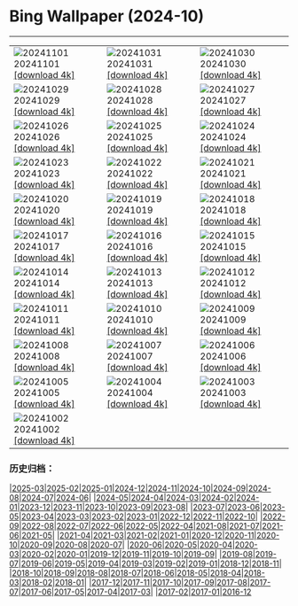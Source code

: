 # Bing Wallpaper (2024-10)
**************

<table><tr><td><img class="wallpaper" src="https://www.bing.com/th?id=OHR.LencoisMaranhao_JA-JP9337793324_1920x1080.jpg" alt="20241101"> 20241101 <a class="wallpaper_link" href="https://www.bing.com/th?id=OHR.LencoisMaranhao_JA-JP9337793324_UHD.jpg">[download 4k]</a></td><td><img class="wallpaper" src="https://www.bing.com/th?id=OHR.Halloween2024_JA-JP6692896772_1920x1080.jpg" alt="20241031"> 20241031 <a class="wallpaper_link" href="https://www.bing.com/th?id=OHR.Halloween2024_JA-JP6692896772_UHD.jpg">[download 4k]</a></td><td><img class="wallpaper" src="https://www.bing.com/th?id=OHR.HauntedEdinburgh_JA-JP6454143527_1920x1080.jpg" alt="20241030"> 20241030 <a class="wallpaper_link" href="https://www.bing.com/th?id=OHR.HauntedEdinburgh_JA-JP6454143527_UHD.jpg">[download 4k]</a></td></tr><tr><td><img class="wallpaper" src="https://www.bing.com/th?id=OHR.GreatOwl_JA-JP6299309375_1920x1080.jpg" alt="20241029"> 20241029 <a class="wallpaper_link" href="https://www.bing.com/th?id=OHR.GreatOwl_JA-JP6299309375_UHD.jpg">[download 4k]</a></td><td><img class="wallpaper" src="https://www.bing.com/th?id=OHR.PumpkinMist_JA-JP6129439723_1920x1080.jpg" alt="20241028"> 20241028 <a class="wallpaper_link" href="https://www.bing.com/th?id=OHR.PumpkinMist_JA-JP6129439723_UHD.jpg">[download 4k]</a></td><td><img class="wallpaper" src="https://www.bing.com/th?id=OHR.PolarBearHug_JA-JP5883977862_1920x1080.jpg" alt="20241027"> 20241027 <a class="wallpaper_link" href="https://www.bing.com/th?id=OHR.PolarBearHug_JA-JP5883977862_UHD.jpg">[download 4k]</a></td></tr><tr><td><img class="wallpaper" src="https://www.bing.com/th?id=OHR.GhostForest_JA-JP5609597853_1920x1080.jpg" alt="20241026"> 20241026 <a class="wallpaper_link" href="https://www.bing.com/th?id=OHR.GhostForest_JA-JP5609597853_UHD.jpg">[download 4k]</a></td><td><img class="wallpaper" src="https://www.bing.com/th?id=OHR.MontBlancMassif_JA-JP5454742573_1920x1080.jpg" alt="20241025"> 20241025 <a class="wallpaper_link" href="https://www.bing.com/th?id=OHR.MontBlancMassif_JA-JP5454742573_UHD.jpg">[download 4k]</a></td><td><img class="wallpaper" src="https://www.bing.com/th?id=OHR.BodieCalifornia_JA-JP5239125800_1920x1080.jpg" alt="20241024"> 20241024 <a class="wallpaper_link" href="https://www.bing.com/th?id=OHR.BodieCalifornia_JA-JP5239125800_UHD.jpg">[download 4k]</a></td></tr><tr><td><img class="wallpaper" src="https://www.bing.com/th?id=OHR.HottaiFalls2024_JA-JP5036595123_1920x1080.jpg" alt="20241023"> 20241023 <a class="wallpaper_link" href="https://www.bing.com/th?id=OHR.HottaiFalls2024_JA-JP5036595123_UHD.jpg">[download 4k]</a></td><td><img class="wallpaper" src="https://www.bing.com/th?id=OHR.HeianJingu2024_JA-JP4866409141_1920x1080.jpg" alt="20241022"> 20241022 <a class="wallpaper_link" href="https://www.bing.com/th?id=OHR.HeianJingu2024_JA-JP4866409141_UHD.jpg">[download 4k]</a></td><td><img class="wallpaper" src="https://www.bing.com/th?id=OHR.AutumnCypress_JA-JP4647054612_1920x1080.jpg" alt="20241021"> 20241021 <a class="wallpaper_link" href="https://www.bing.com/th?id=OHR.AutumnCypress_JA-JP4647054612_UHD.jpg">[download 4k]</a></td></tr><tr><td><img class="wallpaper" src="https://www.bing.com/th?id=OHR.SmilingSloth_JA-JP4479144213_1920x1080.jpg" alt="20241020"> 20241020 <a class="wallpaper_link" href="https://www.bing.com/th?id=OHR.SmilingSloth_JA-JP4479144213_UHD.jpg">[download 4k]</a></td><td><img class="wallpaper" src="https://www.bing.com/th?id=OHR.DenderaTemple_JA-JP4353072440_1920x1080.jpg" alt="20241019"> 20241019 <a class="wallpaper_link" href="https://www.bing.com/th?id=OHR.DenderaTemple_JA-JP4353072440_UHD.jpg">[download 4k]</a></td><td><img class="wallpaper" src="https://www.bing.com/th?id=OHR.CentralParkAutumn_JA-JP4069662350_1920x1080.jpg" alt="20241018"> 20241018 <a class="wallpaper_link" href="https://www.bing.com/th?id=OHR.CentralParkAutumn_JA-JP4069662350_UHD.jpg">[download 4k]</a></td></tr><tr><td><img class="wallpaper" src="https://www.bing.com/th?id=OHR.CoyoteGulch_JA-JP8998470067_1920x1080.jpg" alt="20241017"> 20241017 <a class="wallpaper_link" href="https://www.bing.com/th?id=OHR.CoyoteGulch_JA-JP8998470067_UHD.jpg">[download 4k]</a></td><td><img class="wallpaper" src="https://www.bing.com/th?id=OHR.MaraMigration_JA-JP8727709922_1920x1080.jpg" alt="20241016"> 20241016 <a class="wallpaper_link" href="https://www.bing.com/th?id=OHR.MaraMigration_JA-JP8727709922_UHD.jpg">[download 4k]</a></td><td><img class="wallpaper" src="https://www.bing.com/th?id=OHR.FossilsDorset_JA-JP8513856980_1920x1080.jpg" alt="20241015"> 20241015 <a class="wallpaper_link" href="https://www.bing.com/th?id=OHR.FossilsDorset_JA-JP8513856980_UHD.jpg">[download 4k]</a></td></tr><tr><td><img class="wallpaper" src="https://www.bing.com/th?id=OHR.RailwaysDayNew_JA-JP8050699925_1920x1080.jpg" alt="20241014"> 20241014 <a class="wallpaper_link" href="https://www.bing.com/th?id=OHR.RailwaysDayNew_JA-JP8050699925_UHD.jpg">[download 4k]</a></td><td><img class="wallpaper" src="https://www.bing.com/th?id=OHR.AlcazarSeville_JA-JP7812179664_1920x1080.jpg" alt="20241013"> 20241013 <a class="wallpaper_link" href="https://www.bing.com/th?id=OHR.AlcazarSeville_JA-JP7812179664_UHD.jpg">[download 4k]</a></td><td><img class="wallpaper" src="https://www.bing.com/th?id=OHR.QuebecDuck_JA-JP7270367085_1920x1080.jpg" alt="20241012"> 20241012 <a class="wallpaper_link" href="https://www.bing.com/th?id=OHR.QuebecDuck_JA-JP7270367085_UHD.jpg">[download 4k]</a></td></tr><tr><td><img class="wallpaper" src="https://www.bing.com/th?id=OHR.CelticColours_JA-JP6953032126_1920x1080.jpg" alt="20241011"> 20241011 <a class="wallpaper_link" href="https://www.bing.com/th?id=OHR.CelticColours_JA-JP6953032126_UHD.jpg">[download 4k]</a></td><td><img class="wallpaper" src="https://www.bing.com/th?id=OHR.SoranoItaly_JA-JP6459075522_1920x1080.jpg" alt="20241010"> 20241010 <a class="wallpaper_link" href="https://www.bing.com/th?id=OHR.SoranoItaly_JA-JP6459075522_UHD.jpg">[download 4k]</a></td><td><img class="wallpaper" src="https://www.bing.com/th?id=OHR.AspensColorado_JA-JP6244858068_1920x1080.jpg" alt="20241009"> 20241009 <a class="wallpaper_link" href="https://www.bing.com/th?id=OHR.AspensColorado_JA-JP6244858068_UHD.jpg">[download 4k]</a></td></tr><tr><td><img class="wallpaper" src="https://www.bing.com/th?id=OHR.Kanro2024_JA-JP5787966494_1920x1080.jpg" alt="20241008"> 20241008 <a class="wallpaper_link" href="https://www.bing.com/th?id=OHR.Kanro2024_JA-JP5787966494_UHD.jpg">[download 4k]</a></td><td><img class="wallpaper" src="https://www.bing.com/th?id=OHR.ElbePhilharmonic_JA-JP5541486306_1920x1080.jpg" alt="20241007"> 20241007 <a class="wallpaper_link" href="https://www.bing.com/th?id=OHR.ElbePhilharmonic_JA-JP5541486306_UHD.jpg">[download 4k]</a></td><td><img class="wallpaper" src="https://www.bing.com/th?id=OHR.KochiaJapan_JA-JP5196113182_1920x1080.jpg" alt="20241006"> 20241006 <a class="wallpaper_link" href="https://www.bing.com/th?id=OHR.KochiaJapan_JA-JP5196113182_UHD.jpg">[download 4k]</a></td></tr><tr><td><img class="wallpaper" src="https://www.bing.com/th?id=OHR.ElephantTeacher_JA-JP4940024317_1920x1080.jpg" alt="20241005"> 20241005 <a class="wallpaper_link" href="https://www.bing.com/th?id=OHR.ElephantTeacher_JA-JP4940024317_UHD.jpg">[download 4k]</a></td><td><img class="wallpaper" src="https://www.bing.com/th?id=OHR.EuropaMoon_JA-JP4639297209_1920x1080.jpg" alt="20241004"> 20241004 <a class="wallpaper_link" href="https://www.bing.com/th?id=OHR.EuropaMoon_JA-JP4639297209_UHD.jpg">[download 4k]</a></td><td><img class="wallpaper" src="https://www.bing.com/th?id=OHR.TajMahalReflection_JA-JP3640388334_1920x1080.jpg" alt="20241003"> 20241003 <a class="wallpaper_link" href="https://www.bing.com/th?id=OHR.TajMahalReflection_JA-JP3640388334_UHD.jpg">[download 4k]</a></td></tr><tr><td><img class="wallpaper" src="https://www.bing.com/th?id=OHR.WindRiverAlaska_JA-JP3464622657_1920x1080.jpg" alt="20241002"> 20241002 <a class="wallpaper_link" href="https://www.bing.com/th?id=OHR.WindRiverAlaska_JA-JP3464622657_UHD.jpg">[download 4k]</a></td><td></td><td></td></tr></table>

### 历史归档：

|[2025-03](/../2025-03/2025-03.md)|[2025-02](/../2025-02/2025-02.md)|[2025-01](/../2025-01/2025-01.md)|[2024-12](/../2024-12/2024-12.md)|[2024-11](/../2024-11/2024-11.md)|[2024-10](/2024-10.md)|[2024-09](/../2024-09/2024-09.md)|[2024-08](/../2024-08/2024-08.md)|[2024-07](/../2024-07/2024-07.md)|[2024-06](/../2024-06/2024-06.md)|
|[2024-05](/../2024-05/2024-05.md)|[2024-04](/../2024-04/2024-04.md)|[2024-03](/../2024-03/2024-03.md)|[2024-02](/../2024-02/2024-02.md)|[2024-01](/../2024-01/2024-01.md)|[2023-12](/../2023-12/2023-12.md)|[2023-11](/../2023-11/2023-11.md)|[2023-10](/../2023-10/2023-10.md)|[2023-09](/../2023-09/2023-09.md)|[2023-08](/../2023-08/2023-08.md)|
|[2023-07](/../2023-07/2023-07.md)|[2023-06](/../2023-06/2023-06.md)|[2023-05](/../2023-05/2023-05.md)|[2023-04](/../2023-04/2023-04.md)|[2023-03](/../2023-03/2023-03.md)|[2023-02](/../2023-02/2023-02.md)|[2023-01](/../2023-01/2023-01.md)|[2022-12](/../2022-12/2022-12.md)|[2022-11](/../2022-11/2022-11.md)|[2022-10](/../2022-10/2022-10.md)|
|[2022-09](/../2022-09/2022-09.md)|[2022-08](/../2022-08/2022-08.md)|[2022-07](/../2022-07/2022-07.md)|[2022-06](/../2022-06/2022-06.md)|[2022-05](/../2022-05/2022-05.md)|[2022-04](/../2022-04/2022-04.md)|[2021-08](/../2021-08/2021-08.md)|[2021-07](/../2021-07/2021-07.md)|[2021-06](/../2021-06/2021-06.md)|[2021-05](/../2021-05/2021-05.md)|
|[2021-04](/../2021-04/2021-04.md)|[2021-03](/../2021-03/2021-03.md)|[2021-02](/../2021-02/2021-02.md)|[2021-01](/../2021-01/2021-01.md)|[2020-12](/../2020-12/2020-12.md)|[2020-11](/../2020-11/2020-11.md)|[2020-10](/../2020-10/2020-10.md)|[2020-09](/../2020-09/2020-09.md)|[2020-08](/../2020-08/2020-08.md)|[2020-07](/../2020-07/2020-07.md)|
|[2020-06](/../2020-06/2020-06.md)|[2020-05](/../2020-05/2020-05.md)|[2020-04](/../2020-04/2020-04.md)|[2020-03](/../2020-03/2020-03.md)|[2020-02](/../2020-02/2020-02.md)|[2020-01](/../2020-01/2020-01.md)|[2019-12](/../2019-12/2019-12.md)|[2019-11](/../2019-11/2019-11.md)|[2019-10](/../2019-10/2019-10.md)|[2019-09](/../2019-09/2019-09.md)|
|[2019-08](/../2019-08/2019-08.md)|[2019-07](/../2019-07/2019-07.md)|[2019-06](/../2019-06/2019-06.md)|[2019-05](/../2019-05/2019-05.md)|[2019-04](/../2019-04/2019-04.md)|[2019-03](/../2019-03/2019-03.md)|[2019-02](/../2019-02/2019-02.md)|[2019-01](/../2019-01/2019-01.md)|[2018-12](/../2018-12/2018-12.md)|[2018-11](/../2018-11/2018-11.md)|
|[2018-10](/../2018-10/2018-10.md)|[2018-09](/../2018-09/2018-09.md)|[2018-08](/../2018-08/2018-08.md)|[2018-07](/../2018-07/2018-07.md)|[2018-06](/../2018-06/2018-06.md)|[2018-05](/../2018-05/2018-05.md)|[2018-04](/../2018-04/2018-04.md)|[2018-03](/../2018-03/2018-03.md)|[2018-02](/../2018-02/2018-02.md)|[2018-01](/../2018-01/2018-01.md)|
|[2017-12](/../2017-12/2017-12.md)|[2017-11](/../2017-11/2017-11.md)|[2017-10](/../2017-10/2017-10.md)|[2017-09](/../2017-09/2017-09.md)|[2017-08](/../2017-08/2017-08.md)|[2017-07](/../2017-07/2017-07.md)|[2017-06](/../2017-06/2017-06.md)|[2017-05](/../2017-05/2017-05.md)|[2017-04](/../2017-04/2017-04.md)|[2017-03](/../2017-03/2017-03.md)|
|[2017-02](/../2017-02/2017-02.md)|[2017-01](/../2017-01/2017-01.md)|[2016-12](/../2016-12/2016-12.md)